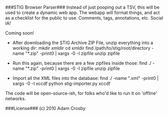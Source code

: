 ###STIG Browser Parser###
Instead of just pooping out a TSV, this will be used to create a dynamic web app.
The webapp will format things, and act as a checklist for the public to use.
Comments, tags, annotations, etc.  Social IA!

Coming soon!

* After downloading the STIG Archive ZIP File, unzip everything into a working dir:
mkdir xmldir
cd xmldir
find /path/to/stig/root/directory -name "*.zip" -print0 | xargs -0 -I zipfile unzip zipfile

* Run this again, because there are a few zipfiles inside those:
find ./ -name "*.zip" -print0 | xargs -0 -I zipfile unzip zipfile

* Import all the XML files into the database:
find ./ -name ".xml" -print0 | xargs -0 -I xccdf python stig-importer.py xccdf


The code will be open-source-ish, for folks who'd like to run it on 'offline' networks.

###License###
(c) 2010 Adam Crosby
